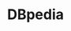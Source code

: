 ---
blog: http://blog.dbpedia.org/
facebook: http://facebook.com/dbpedia
git: https://github.com/dbpedia
linkedin: https://linkedin.com/company/dbpedia
logohandle: dbpedia
sort: dbpedia
title: DBpedia
twitter: https://x.com/dbpedia
website: https://wiki.dbpedia.org/
---